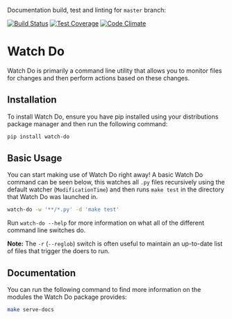 Documentation build, test and linting for `master` branch:

[![Build Status](https://travis-ci.org/vimist/watch-do.svg?branch=master)](https://travis-ci.org/vimist/watch-do)
[![Test Coverage](https://lima.codeclimate.com/github/vimist/watch-do/badges/coverage.svg)](https://lima.codeclimate.com/github/vimist/watch-do/coverage)
[![Code Climate](https://lima.codeclimate.com/github/vimist/watch-do/badges/gpa.svg)](https://lima.codeclimate.com/github/vimist/watch-do)

Watch Do
========

Watch Do is primarily a command line utility that allows you to monitor files
for changes and then perform actions based on these changes.

Installation
------------

To install Watch Do, ensure you have pip installed using your distributions
package manager and then run the following command:

```sh
pip install watch-do
```

Basic Usage
-----------

You can start making use of Watch Do right away! A basic Watch Do command can
be seen below, this watches all `.py` files recursively using the default
watcher (`ModificationTime`) and then runs `make test` in the directory that
Watch Do was launched in.

```sh
watch-do -w '**/*.py' -d 'make test'
```

Run `watch-do --help` for more information on what all of the different
command line switches do.

**Note:**
The `-r` (`--reglob`) switch is often useful to maintain an up-to-date list of
files that trigger the doers to run.

Documentation
-------------

You can run the following command to find more information on the modules the
Watch Do package provides:

```sh
make serve-docs
```


